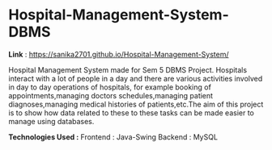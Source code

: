 # Hospital-Management-System-DBMS
**Link** : https://sanika2701.github.io/Hospital-Management-System/

Hospital Management System made for Sem 5 DBMS Project.
Hospitals interact with a lot of people in a day and there are various activities involved in day to day operations of hospitals, for example booking of appointments,managing doctors schedules,managing patient diagnoses,managing medical histories of patients,etc.The aim of this project is to show how data related to these to these tasks can be made easier to manage using databases.

**Technologies Used :**
Frontend : Java-Swing
Backend : MySQL

